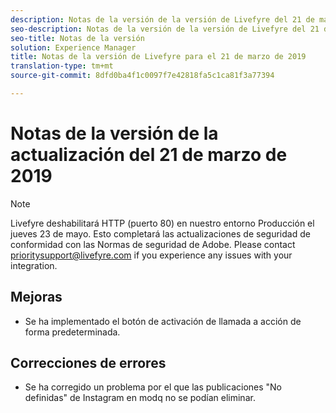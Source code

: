 ```yaml
---
description: Notas de la versión de la versión de Livefyre del 21 de marzo de 2019.
seo-description: Notas de la versión de la versión de Livefyre del 21 de marzo de 2019.
seo-title: Notas de la versión
solution: Experience Manager
title: Notas de la versión de Livefyre para el 21 de marzo de 2019
translation-type: tm+mt
source-git-commit: 8dfd0ba4f1c0097f7e42818fa5c1ca81f3a77394

---
```



# Notas de la versión de la actualización del 21 de marzo de 2019

>[!NOTE]
>
>Livefyre deshabilitará HTTP (puerto 80) en nuestro entorno Producción el jueves 23 de mayo. Esto completará las actualizaciones de seguridad de conformidad con las Normas de seguridad de Adobe. Please contact [prioritysupport@livefyre.com](mailto:prioritysupport@livefyre.com) if you experience any issues with your integration.

## Mejoras

* Se ha implementado el botón de activación de llamada a acción de forma predeterminada.


## Correcciones de errores

* Se ha corregido un problema por el que las publicaciones &quot;No definidas&quot; de Instagram en modq no se podían eliminar.
